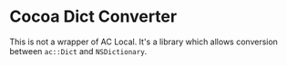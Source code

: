 # Cocoa Dict Converter

This is not a wrapper of AC Local. It's a library which allows conversion between `ac::Dict` and `NSDictionary`.
